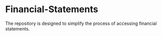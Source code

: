 # Financial-Statements
The repository is designed to simplify the process of accessing financial statements.
